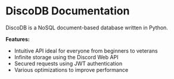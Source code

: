 # DiscoDB Documentation

DiscoDB is a NoSQL document-based database written in Python.

**Features:**

* Intuitive API ideal for everyone from beginners to veterans
* Infinite storage using the Discord Web API
* Secured requests using JWT authentication
* Various optimizations to improve performance
